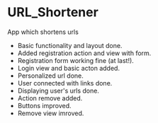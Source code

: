 # URL_Shortener
App which shortens urls

- Basic functionality and layout done.
- Added registration action and view with form. 
- Registration form working fine (at last!).
- Login view and basic acton added.
- Personalized url done.
- User connected with links done.
- Displaying user's urls done.
- Action remove added.
- Buttons improved.
- Remove view imroved.

